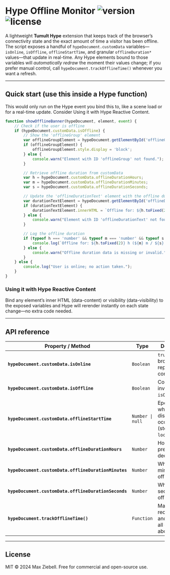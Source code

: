 
# Hype Offline Monitor&nbsp;![version](https://img.shields.io/badge/version-1.0.6-blue.svg) ![license](https://img.shields.io/badge/license-MIT-green.svg)

A lightweight **Tumult Hype** extension that keeps track of the browser’s connectivity state and the exact amount of time a visitor has been offline. The script exposes a handful of `hypeDocument.customData` variables—`isOnline`, `isOffline`, `offlineStartTime`, and granular `offlineDuration*` values—that update in real-time. Any Hype elements bound to those variables will _automatically redraw_ the moment their values change; if you prefer manual control, call `hypeDocument.trackOfflineTime()` whenever you want a refresh.

---

## Quick start (use this inside a Hype function)

This would only run on the Hype event you bind this to, like a scene load or for a real-time update. Consider Using it with Hype Reactive Content. 

```javascript
function showOfflineBanner(hypeDocument, element, event) {
    // Check if the user is offline
    if (hypeDocument.customData.isOffline) {
        // Show the 'offlineGroup' element
        var offlineGroupElement = hypeDocument.getElementById('offlineGroup');
        if (offlineGroupElement) {
            offlineGroupElement.style.display = 'block';
        } else {
            console.warn("Element with ID 'offlineGroup' not found.");
        }

        // Retrieve offline duration from customData
        var h = hypeDocument.customData.offlineDurationHours;
        var m = hypeDocument.customData.offlineDurationMinutes;
        var s = hypeDocument.customData.offlineDurationSeconds;

        // Update the 'offlineDurationText' element with the offline duration
        var durationTextElement = hypeDocument.getElementById('offlineDurationText');
        if (durationTextElement) {
            durationTextElement.innerHTML = `Offline for: ${h.toFixed(2)} h (${m} m / ${s} s)`;
        } else {
            console.warn("Element with ID 'offlineDurationText' not found.");
        }

        // Log the offline duration
        if (typeof h === 'number' && typeof m === 'number' && typeof s === 'number') {
            console.log(`Offline for: ${h.toFixed(2)} h (${m} m / ${s} s)`);
        } else {
            console.warn("Offline duration data is missing or invalid.");
        }
    } else {
        console.log("User is online; no action taken.");
    }
}
```

### Using it with Hype Reactive Content

Bind any element’s inner HTML (data-content) or visibility (data-visibility) to the exposed variables and Hype will rerender instantly on each state change—no extra code needed.

---

## API reference

| Property / Method                                    | Type             | Description                                                             |
| ---------------------------------------------------- | ---------------- | ----------------------------------------------------------------------- |
| **`hypeDocument.customData.isOnline`**               | `Boolean`        | `true` when the browser reports connectivity.                           |
| **`hypeDocument.customData.isOffline`**              | `Boolean`        | Convenience inverse of `isOnline`.                                      |
| **`hypeDocument.customData.offlineStartTime`**       | `Number \| null` | Epoch ms when the first disconnect occurred (stored in `localStorage`). |
| **`hypeDocument.customData.offlineDurationHours`**   | `Number`         | Hours offline, precise to 4 decimals.                                   |
| **`hypeDocument.customData.offlineDurationMinutes`** | `Number`         | Whole minutes offline.                                                  |
| **`hypeDocument.customData.offlineDurationSeconds`** | `Number`         | Whole seconds offline.                                                  |
| **`hypeDocument.trackOfflineTime()`**                | `Function`       | Manually recomputes and updates all of the above.                       |

---

## License

MIT © 2024 Max Ziebell. Free for commercial and open-source use.

